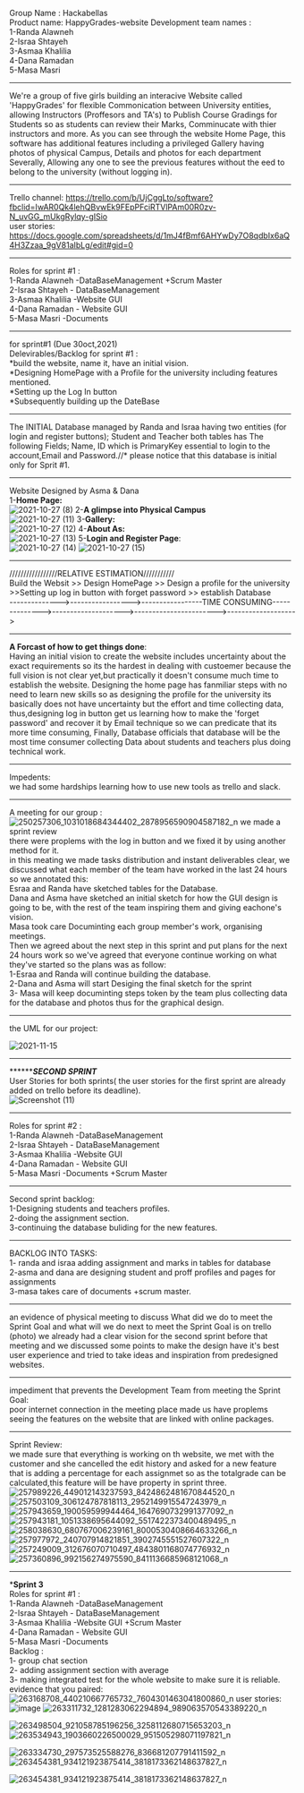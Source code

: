 Group Name : Hackabellas <br />
Product name: HappyGrades-website
Development team names : <br />
1-Randa Alawneh<br /> 
2-Israa Shtayeh  <br />
3-Asmaa Khalilia<br />
4-Dana Ramadan  <br />
5-Masa Masri 
______________________________________________________________________________________________________________________________________________________________________________

We're a group of five girls building an interacive Website called 'HappyGrades' for flexible Commonication between University entities, allowing Instructors (Proffesors and TA's) to Publish  Course Gradings for Students so as students can review their Marks, Comminucate with thier instructors and more.
As you can see through the website Home Page, this software  has additional features including a privileged Gallery having photos of physical Campus, Details and photos for each  department Severally, Allowing any one to see the previous features without the eed to belong to the university (without logging in).

_______________________________________________________________________________________________________________________________________________________________________________
Trello channel: https://trello.com/b/UjCggLto/software?fbclid=IwAR0Qk4lehQBvwEk9FEpPFciRTVlPAm00R0zv-N_uvGG_mUkgRylqy-gISio<br />
user stories: https://docs.google.com/spreadsheets/d/1mJ4fBmf6AHYwDy7O8qdbIx6aQ4H3Zzaa_9gV81aIbLg/edit#gid=0
_______________________________________________________________________________________________________________________________________________________________________________

Roles for sprint #1 : <br />
1-Randa Alawneh -DataBaseManagement +Scrum Master <br /> 
2-Israa Shtayeh - DataBaseManagement <br />
3-Asmaa Khalilia -Website GUI<br />
4-Dana Ramadan - Website GUI<br />
5-Masa Masri -Documents<br />
______________________________________________________________________________________________________________________________________________________________________________

for sprint#1 (Due 30oct,2021) <br />
Delevirables/Backlog for sprint #1 :<br />
*build the website, name it, have an initial vision. <br />
*Designing HomePage with a Profile for the university including features mentioned.<br />
*Setting up the Log In button <br />
*Subsequently building up the DateBase<br />
_______________________________________________________________________________________________________________________________________________________________________________

The INITIAL Database managed by Randa and Israa having two entities (for login and register buttons); Student and Teacher 
both tables has The following Fields; Name, ID which is PrimaryKey essential to login to the account,Email and Password.//* please notice that this database is initial only for Sprit #1.
_______________________________________________________________________________________________________________________________________________________________________________
Website Designed by Asma & Dana <br />
1-**Home Page:**<br />
![2021-10-27 (8)](https://user-images.githubusercontent.com/93239018/139057067-c73748ae-74bb-44bf-8fdd-9d692e8fb265.png)
2-**A glimpse into Physical Campus** <br />
![2021-10-27 (11)](https://user-images.githubusercontent.com/93239018/139059561-ca291c4d-175b-4ac8-917e-3f02db2cac4b.png)
3-**Gallery:**<br />
![2021-10-27 (12)](https://user-images.githubusercontent.com/93239018/139060231-41c2eda2-f4e8-4567-a44d-fd98080e2d87.png)
4-**About As:**<br />
![2021-10-27 (13)](https://user-images.githubusercontent.com/93239018/139060440-01675498-4474-4c5f-b219-3a0f1e22a9bc.png)
5-**Login and Register Page**:<br />
![2021-10-27 (14)](https://user-images.githubusercontent.com/93239018/139060818-0543440e-2a40-4c5b-9038-87ea0c096bd4.png)
![2021-10-27 (15)](https://user-images.githubusercontent.com/93239018/139063613-b2ef18dd-6fdc-4008-9bdb-83fb52acff18.png)
_______________________________________________________________________________________________________________________________________________________________________________

/////////////////RELATIVE ESTIMATION///////////<br />
Build the Websit >> Design HomePage >> Design a profile for the university >>Setting up log in button with forget password >> establish Database<br />
-------------->----------------->-----------------TIME CONSUMING-------------->-------------------->----------------------->-------------------><br />
_______________________________________________________________________________________________________________________________________________________________________________
**A Forcast of how to get things done**: <br />
Having  an initial vision to create the website includes uncertainty about the exact requirements so its the hardest in dealing with custoemer because the full vision is not clear yet,but practically it doesn't consume much time to establish the website.
Designing the home page has fanmiliar steps with no need to learn new skills
so as designing the profile for the university its basically does not have uncertainty but the effort and time collecting data, 
thus,designing log in button get us learning how to make the 'forget password' and recover it by Email technique so we can predicate that its more time consuming,
Finally, Database officials that database will be the most time consumer collecting Data about students and teachers plus doing technical work.
_______________________________________________________________________________________________________________________________________________________________________________
Impedents:<br />
we had some hardships learning how to use new tools as trello and slack.
_______________________________________________________________________________________________________________________________________________________________________________
A meeting for our group : <br />
![250257306_1031018684344402_2878956590904587182_n](https://user-images.githubusercontent.com/93239018/139502984-525eb784-d0a5-400e-b3aa-2b744214a62d.jpg)
we made a sprint review<br />
there were proplems with the log in button and we fixed it by using another method for it.<br />
in this meating we made tasks distribution and instant deliverables clear, we discussed what each member of the team have worked in the last 24 hours so we annotated this:<br />
Esraa and Randa have sketched tables for the Database.<br />
Dana and Asma have sketched an initial sketch for how the GUI design is going to be, with the rest of the team inspiring them and giving eachone's vision.<br />
Masa took care Documinting each group member's work, organising meetings.<br />
Then we agreed about the next step in this sprint and put plans for the next 24 hours work so we've agreed that everyone continue working on what they've started so the plans was as follow:<br />
1-Esraa and Randa will continue building the database.<br />
2-Dana and Asma will start Desiging the final sketch for the sprint <br />
3- Masa will keep documinting steps token by the team plus collecting data for the database and photos thus for the graphical design.<br />

_______________________________________________________________________________________________________________________________________________________________________________

the UML for our project: <br />

![2021-11-15](https://user-images.githubusercontent.com/93239018/141845444-f84f68f0-560d-4533-a0ab-5a527a76149f.png)

_______________________________________________________________________________________________________________________________________________________________________________
*****************SECOND SPRINT*********** <br />
User Stories for both sprints( the user stories for the first sprint are already added on trello before its deadline). <br />
![Screenshot (11)](https://user-images.githubusercontent.com/93239018/142060255-5a7ab16d-d23e-4e40-9d88-753ce9f93745.png)
_______________________________________________________________________________________________________________________________________________________________________________
Roles for sprint #2 : <br />
1-Randa Alawneh -DataBaseManagement  <br /> 
2-Israa Shtayeh - DataBaseManagement <br />
3-Asmaa Khalilia -Website GUI<br />
4-Dana Ramadan - Website GUI<br />
5-Masa Masri -Documents +Scrum Master <br />
_______________________________________________________________________________________________________________________________________________________________________________
Second sprint backlog:<br />
1-Designing students and teachers profiles.<br />
2-doing the assignment section. <br />
3-continuing the database buliding for the new features.<br />
_______________________________________________________________________________________________________________________________________________________________________________
BACKLOG INTO TASKS:<br />
1- randa and israa adding assignment and marks in tables for database<br />
2-asma and dana are designing student and proff profiles and pages for assignments <br />
3-masa takes care of documents +scrum master.<br />
_______________________________________________________________________________________________________________________________________________________________________________
an evidence of physical meeting to discuss What did we do to meet the Sprint Goal and what will we do  next  to meet the Sprint Goal is on trello (photo)
we already had a clear vision for the second sprint before that meeting and we discussed some points to make the design have it's best user experience and tried to take ideas and inspiration from predesigned websites.
_______________________________________________________________________________________________________________________________________________________________________________
 impediment that prevents the Development Team from meeting the Sprint Goal:<br />
poor internet connection in the meeting place made us have proplems seeing the features on the website that are linked with online packages.
_______________________________________________________________________________________________________________________________________________________________________________
Sprint Review:<br />
we made sure that everything is working on th website, we met with the customer and she cancelled the edit history and asked for a new feature that is adding a percentage for each assignmet so as the totalgrade can be calculated,this feature will be have property in sprint three.
![257989226_449012143237593_8424862481670844520_n](https://user-images.githubusercontent.com/93239018/142074983-27f079ac-4a47-41d7-9040-95de4d67cd91.jpg)
![257503109_306124787818113_2952149915547243979_n](https://user-images.githubusercontent.com/93239018/142074994-b181be3a-4a6e-43e7-8dbd-cd7aab1f502d.jpg)
![257943659_190059599944464_1647690732991377092_n](https://user-images.githubusercontent.com/93239018/142075027-d2d785e7-21b1-40b6-84e5-bb5f3d451229.jpg)
![257943181_1051338695644092_5517422373400489495_n](https://user-images.githubusercontent.com/93239018/142075032-3f621b49-f5e2-4f58-870a-cf5ff260bc89.jpg)
![258038630_680767006239161_8000530408664633266_n](https://user-images.githubusercontent.com/93239018/142266974-a113748d-e06d-42b4-9417-9c398f800991.png)
![257977972_240707914821851_3902745551527607322_n](https://user-images.githubusercontent.com/93239018/142266979-e75f44db-3253-4211-9d47-5cd1afe513ec.png)
![257249009_312676070710497_4843801168074776932_n](https://user-images.githubusercontent.com/93239018/142266983-e8fa7c15-b592-46c7-9a34-0f52b0035f08.png)
![257360896_992156274975590_8411136685968121068_n](https://user-images.githubusercontent.com/93239018/142266994-c432124b-344f-4cd3-aa76-1720fd57b415.png)

_______________________________________________________________________________________________________________________________________________________________________________
***Sprint 3**<br />
Roles for sprint #1 : <br />
1-Randa Alawneh -DataBaseManagement  <br /> 
2-Israa Shtayeh - DataBaseManagement <br />
3-Asmaa Khalilia -Website GUI +Scrum Master<br />
4-Dana Ramadan - Website GUI<br />
5-Masa Masri -Documents <br />
Backlog :<br />
1- group chat section<br />
2- adding assignment section with average  <br />
3- making integrated test for the whole website to make sure it is reliable.<br />
evidence that you paired:
![263168708_440210667765732_7604301463041800860_n](https://user-images.githubusercontent.com/93239018/144750426-5936c2a1-9c6c-4510-9f76-d30f2ddf0df7.jpg)
user stories:
![image](https://user-images.githubusercontent.com/87979220/144224460-096ffbd1-1a40-4568-a376-f0356f92c753.png)
![263311732_1281283062294894_989063570543389220_n](https://user-images.githubusercontent.com/93239018/144750703-0fbff5a3-a210-4676-8c53-c2f74734f4f8.jpg)

![263498504_921058785196256_3258112680715653203_n](https://user-images.githubusercontent.com/93239018/144750706-250c0eb2-6267-4764-871f-ae9a392f331d.jpg)
![263534943_1903660226500029_951505298071197821_n](https://user-images.githubusercontent.com/93239018/144750710-191619bd-12f9-4e4a-b4f8-0dc166ce115b.jpg)

![263334730_297573525588276_836681207791411592_n](https://user-images.githubusercontent.com/93239018/144750715-267331bd-2186-4998-9ede-94f0dea5bb1e.jpg)
![263454381_934121923875414_3818173362148637827_n](https://user-images.githubusercontent.com/93239018/144750727-083bb288-5e5c-4203-9d4c-a8efa5fc785c.jpg)

![263454381_934121923875414_3818173362148637827_n](https://user-images.githubusercontent.com/93239018/144750760-956053f0-0dd2-4190-aa75-2514e6b350a0.jpg)

